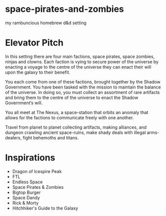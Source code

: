 # space-pirates-and-zombies
my rambuncious homebrew d&amp;d setting

# Elevator Pitch
In this setting there are four main factions, space pirates, space zombies, ninjas and clowns. Each faction is vying to secure power of the universe by enacting a voyage to the centre of the universe they can enact their will upon the galaxy to their benefit. 

You each come from one of these factions, brought together by the Shadow Government. You have been tasked with the mission to maintain the balance of the universe. In doing so, you must collect an assortment of rare artifacts and bring them to the centre of the universe to enact the Shadow Government’s will. 

You all meet at The Nexus, a space-station that orbits an anomaly that allows for the factions to communicate freely with one another. 

Travel from planet to planet collecting artifacts, making alliances, and dungeon crawling ancient space-ruins, make shady deals with illegal arms-dealers, fight behemoths and titans.

# Inspirations
- Dragon of Icespire Peak
- FTL
- Endless Space
- Space Pirates &amp; Zombies
- Bigtop Burger
- Space Dandy
- Rick &amp; Morty
- Hitchhiker's Guide to the Galaxy